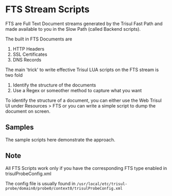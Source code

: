 FTS Stream Scripts
==================

FTS are Full Text Document streams generated by the Trisul Fast Path and made available to you in the Slow Path (called Backend scripts).


The built in FTS Documents are 

1. HTTP Headers 
2. SSL Certificates 
3. DNS Records


The main 'trick' to write effective Trisul LUA scripts on the FTS stream is two fold

1. Identify the  structure of the documents 
2. Use a Regex or someother method to capture what you want

To identify the structure of a document, you can either use the Web Trisul UI under Resources > FTS or you can write a simple
script to dump the document on screen.


Samples
-------

The sample scripts here demonstrate the approach.


Note
----

All FTS Scripts work only if you have the corresponding FTS type enabled in trisulProbeConfig.xml

The config file is usually found in `/usr/local/etc/trisul-probe/domain0/probe0/context0/trisulProbeConfig.xml` 
